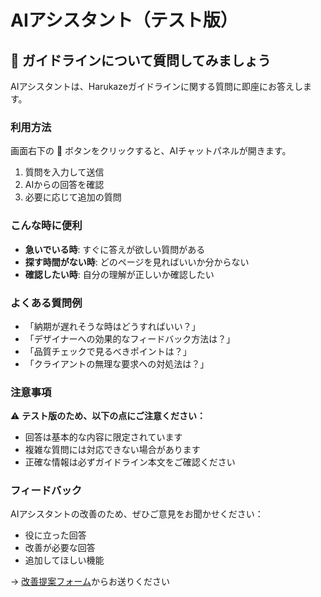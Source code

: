# AIアシスタント（テスト版）

## 🤖 ガイドラインについて質問してみましょう

AIアシスタントは、Harukazeガイドラインに関する質問に即座にお答えします。

### 利用方法

画面右下の **🤖** ボタンをクリックすると、AIチャットパネルが開きます。

1. 質問を入力して送信
2. AIからの回答を確認
3. 必要に応じて追加の質問

### こんな時に便利

- **急いでいる時**: すぐに答えが欲しい質問がある
- **探す時間がない時**: どのページを見ればいいか分からない
- **確認したい時**: 自分の理解が正しいか確認したい

### よくある質問例

- 「納期が遅れそうな時はどうすればいい？」
- 「デザイナーへの効果的なフィードバック方法は？」
- 「品質チェックで見るべきポイントは？」
- 「クライアントの無理な要求への対処法は？」

### 注意事項

⚠️ **テスト版のため、以下の点にご注意ください：**
- 回答は基本的な内容に限定されています
- 複雑な質問には対応できない場合があります
- 正確な情報は必ずガイドライン本文をご確認ください

### フィードバック

AIアシスタントの改善のため、ぜひご意見をお聞かせください：
- 役に立った回答
- 改善が必要な回答
- 追加してほしい機能

→ [改善提案フォーム](ガイドライン改善提案.md)からお送りください